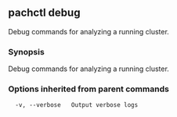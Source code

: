 ## pachctl debug

Debug commands for analyzing a running cluster.

### Synopsis


Debug commands for analyzing a running cluster.

### Options inherited from parent commands

```
  -v, --verbose   Output verbose logs
```

